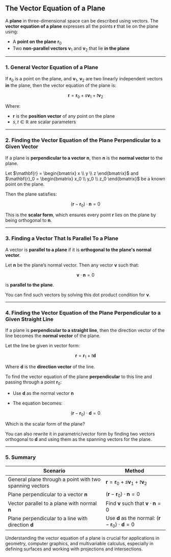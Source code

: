 ## **The Vector Equation of a Plane**

A **plane** in three-dimensional space can be described using vectors. The **vector equation of a 
plane** expresses all the points $\mathbf{r}$ that lie on the plane using:


* A **point on the plane** $\mathbf{r}_0$
* Two **non-parallel vectors** $\mathbf{v}_1$ and $\mathbf{v}_2$ that lie **in the plane**

---

### **1. General Vector Equation of a Plane**

If $\mathbf{r}_0$ is a point on the plane, and $\mathbf{v}_1$, $\mathbf{v}_2$ are two linearly independent vectors **in** the plane, then the vector equation of the plane is:

$$
\mathbf{r} = \mathbf{r}_0 + s \mathbf{v}_1 + t \mathbf{v}_2
$$

Where:

* $\mathbf{r}$ is the **position vector** of any point on the plane
* $s, t \in \mathbb{R}$ are scalar parameters

---

### **2. Finding the Vector Equation of the Plane Perpendicular to a Given Vector**

If a plane is **perpendicular to a vector** $`\mathbf{n}`$, then $`\mathbf{n}`$ is the **normal vector** to the plane.

Let $`\mathbf{r} = \begin{bmatrix} x \\ y \\ z \end{bmatrix}`$ and $`\mathbf{r}_0 = \begin{bmatrix} x_0 \\ y_0 \\ z_0 \end{bmatrix}`$ be a known point on the plane.

Then the plane satisfies:

$$
(\mathbf{r} - \mathbf{r}_0) \cdot \mathbf{n} = 0
$$

This is the **scalar form**, which ensures every point $`\mathbf{r}`$ lies on the plane by being orthogonal to $\mathbf{n}$.

---

### **3. Finding a Vector That Is Parallel To a Plane**

A vector is **parallel to a plane** if it is **orthogonal to the plane's normal vector**.

Let $`\mathbf{n}`$ be the plane’s normal vector. Then any vector $`\mathbf{v}`$ such that:

$$
\mathbf{v} \cdot \mathbf{n} = 0
$$

is **parallel to the plane**.

You can find such vectors by solving this dot product condition for $`\mathbf{v}`$.

---

### **4. Finding the Vector Equation of the Plane Perpendicular to a Given Straight Line**

If a plane is **perpendicular to a straight line**, then the direction vector of the line becomes the **normal vector** of the plane.

Let the line be given in vector form:

$$
\mathbf{r} = \mathbf{r}_1 + t\mathbf{d}
$$

Where $`\mathbf{d}`$ is the **direction vector** of the line.

To find the vector equation of the plane **perpendicular** to this line and passing through a point $\mathbf{r}_0$:


* Use $`\mathbf{d}`$ as the normal vector $`\mathbf{n}`$


* The equation becomes:

$$
(\mathbf{r} - \mathbf{r}_0) \cdot \mathbf{d} = 0
$$

Which is the scalar form of the plane?

You can also rewrite it in parametric/vector form by finding two vectors orthogonal to $`\mathbf{d}`$ and using them as the spanning vectors for the plane.

---

### **5. Summary**

| Scenario                                                  | Method                                                                             |
| --------------------------------------------------------- | ---------------------------------------------------------------------------------- |
| General plane through a point with two spanning vectors   | $\mathbf{r} = \mathbf{r}_0 + s\mathbf{v}_1 + t\mathbf{v}_2$                        |
| Plane perpendicular to a vector $\mathbf{n}$              | $(\mathbf{r} - \mathbf{r}_0) \cdot \mathbf{n} = 0$                                 |
| Vector parallel to a plane with normal $\mathbf{n}$       | Find $\mathbf{v}$ such that $\mathbf{v} \cdot \mathbf{n} = 0$                      |
| Plane perpendicular to a line with direction $\mathbf{d}$ | Use $\mathbf{d}$ as the normal: $(\mathbf{r} - \mathbf{r}_0) \cdot \mathbf{d} = 0$ |

Understanding the vector equation of a plane is crucial for applications in geometry, computer graphics, and multivariable calculus, especially in defining surfaces and working with projections and intersections.
